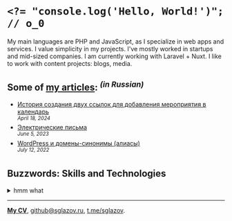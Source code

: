 # `<?= "console.log('Hello, World!')"; // o_0`
My main languages are PHP and JavaScript, as I specialize in web apps and services. I value simplicity in my projects. I've mostly worked in startups and mid-sized companies. I am currently working with Laravel + Nuxt. I like to work with content projects: blogs, media.

## Some of [my articles](https://sglazov.ru/notes/): <sup>_(in Russian)_</sup>

* [История создания двух ссылок для добавления мероприятия в календарь](https://sglazov.ru/notes/add-to-calendar/) <br />
<sup>_April 18, 2024_</sup>
* [Электрические письма](https://sglazov.ru/notes/emails/) <br />
<sup>_June 5, 2023_</sup>
* [WordPress и домены-синонимы (алиасы)](https://sglazov.ru/notes/wordpress-domains/) <br />
<sup>_July 12, 2022_</sup>


## Buzzwords: Skills and Technologies
<details>
  <summary>hmm what</summary>

  Zeplin, HTTPie, Sketch, CSS, Grunt, TimeWeb, Stylus, SVG, PostCSS, Nginx, Apache, Docker, Bootstrap, SEO, Livewire, Markdown, Composer, HTML, Less, Cypress, БЭМ, Bitbucket, Tailwind, Git, PHP, Shop-Script, Laravel Nova, Eloquent ORM, Makefile, WordPress, Blade, phpMyAdmin, jQuery, Laravel, MySQL, SCSS, Photoshop, styled-components, Deployer.php, MAMP, GitHub Actions, CloudPayments API, Vue, Reg.ru, Figma, React, ispmanager, Gulp, Eleventy (11ty), Accessibility (a11y), JavaScript, GitLab, Tinkoff API, Nunjucks, GitHub, webpack, Shell, Pug (Jade), Flarum, Vite, Nuxt.
</details>

----
[**My CV**](https://sglazov.ru/cv/), [github@sglazov.ru](mailto:github@sglazov.ru), [t.me/sglazov](https://t.me/sglazov).
